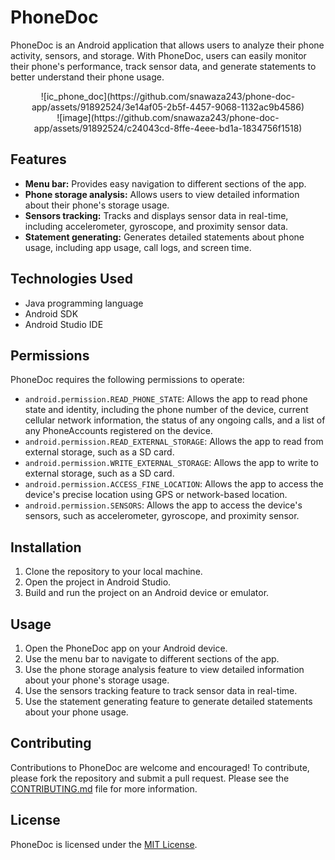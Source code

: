 # PhoneDoc

PhoneDoc is an Android application that allows users to analyze their phone activity, sensors, and storage. With PhoneDoc, users can easily monitor their phone's performance, track sensor data, and generate statements to better understand their phone usage.
<center>
  ![ic_phone_doc](https://github.com/snawaza243/phone-doc-app/assets/91892524/3e14af05-2b5f-4457-9068-1132ac9b4586)

</center>

<center>
![image](https://github.com/snawaza243/phone-doc-app/assets/91892524/c24043cd-8ffe-4eee-bd1a-1834756f1518)
  
</center>

## Features

- **Menu bar:** Provides easy navigation to different sections of the app.
- **Phone storage analysis:** Allows users to view detailed information about their phone's storage usage.
- **Sensors tracking:** Tracks and displays sensor data in real-time, including accelerometer, gyroscope, and proximity sensor data.
- **Statement generating:** Generates detailed statements about phone usage, including app usage, call logs, and screen time.


## Technologies Used

- Java programming language
- Android SDK
- Android Studio IDE

## Permissions

PhoneDoc requires the following permissions to operate:

- `android.permission.READ_PHONE_STATE`: Allows the app to read phone state and identity, including the phone number of the device, current cellular network information, the status of any ongoing calls, and a list of any PhoneAccounts registered on the device.
- `android.permission.READ_EXTERNAL_STORAGE`: Allows the app to read from external storage, such as a SD card.
- `android.permission.WRITE_EXTERNAL_STORAGE`: Allows the app to write to external storage, such as a SD card.
- `android.permission.ACCESS_FINE_LOCATION`: Allows the app to access the device's precise location using GPS or network-based location.
- `android.permission.SENSORS`: Allows the app to access the device's sensors, such as accelerometer, gyroscope, and proximity sensor.

## Installation

1. Clone the repository to your local machine.
2. Open the project in Android Studio.
3. Build and run the project on an Android device or emulator.

## Usage

1. Open the PhoneDoc app on your Android device.
2. Use the menu bar to navigate to different sections of the app.
3. Use the phone storage analysis feature to view detailed information about your phone's storage usage.
4. Use the sensors tracking feature to track sensor data in real-time.
5. Use the statement generating feature to generate detailed statements about your phone usage.

## Contributing

Contributions to PhoneDoc are welcome and encouraged! To contribute, please fork the repository and submit a pull request. Please see the [CONTRIBUTING.md](CONTRIBUTING.md) file for more information.

## License

PhoneDoc is licensed under the [MIT License](LICENSE).
